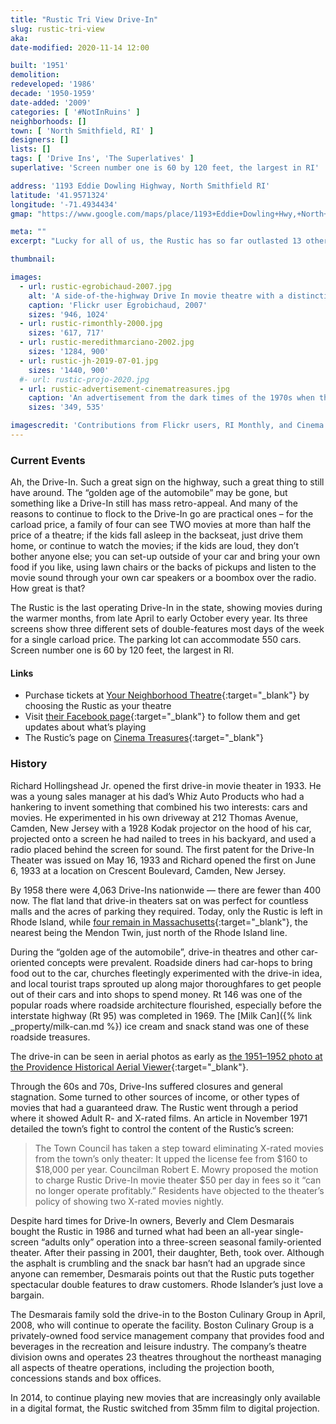 ```yaml
---
title: "Rustic Tri View Drive-In"
slug: rustic-tri-view
aka: 
date-modified: 2020-11-14 12:00

built: '1951'
demolition: 
redeveloped: '1986'
decade: '1950-1959'
date-added: '2009'
categories: [ '#NotInRuins' ]
neighborhoods: []
town: [ 'North Smithfield, RI' ]
designers: []
lists: []
tags: [ 'Drive Ins', 'The Superlatives' ]
superlative: 'Screen number one is 60 by 120 feet, the largest in RI'

address: '1193 Eddie Dowling Highway, North Smithfield RI'
latitude: '41.9571324'
longitude: '-71.4934434'
gmap: "https://www.google.com/maps/place/1193+Eddie+Dowling+Hwy,+North+Smithfield,+RI+02896/@41.9571324,-71.4934434,17z/data=!3m1!4b1!4m5!3m4!1s0x89e441ef8e678c97:0x8519ec3b58ce0224!8m2!3d41.9571324!4d-71.4912547"

meta: ""
excerpt: "Lucky for all of us, the Rustic has so far outlasted 13 other drive-ins that operated in Rhode Island since the 1960s"

thumbnail: 

images:
  - url: rustic-egrobichaud-2007.jpg
    alt: 'A side-of-the-highway Drive In movie theatre with a distinctive neon and multi-bulb sign featuring an arrow that runs from the bottom left up to the top and the sharp right and across the top'
    caption: 'Flickr user Egrobichaud, 2007'
    sizes: '946, 1024'
  - url: rustic-rimonthly-2000.jpg
    sizes: '617, 717'
  - url: rustic-meredithmarciano-2002.jpg
    sizes: '1284, 900'
  - url: rustic-jh-2019-07-01.jpg
    sizes: '1440, 900'
  #- url: rustic-projo-2020.jpg
  - url: rustic-advertisement-cinematreasures.jpg
    caption: 'An advertisement from the dark times of the 1970s when the Rustic showed adult films. Image from CinemaTreasures.org'
    sizes: '349, 535'

imagescredit: 'Contributions from Flickr users, RI Monthly, and Cinema Treasures'
---
```


### Current Events

Ah, the Drive-In. Such a great sign on the highway, such a great thing to still have around. The “golden age of the automobile” may be gone, but something like a Drive-In still has mass retro-appeal. And many of the reasons to continue to flock to the Drive-In go are practical ones – for the carload price, a family of four can see TWO movies at more than half the price of a theatre; if the kids fall asleep in the backseat, just drive them home, or continue to watch the movies; if the kids are loud, they don’t bother anyone else; you can set-up outside of your car and bring your own food if you like, using lawn chairs or the backs of pickups and listen to the movie sound through your own car speakers or a boombox over the radio. How great is that?

The Rustic is the last operating Drive-In in the state, showing movies during the warmer months, from late April to early October every year. Its three screens show three different sets of double-features most days of the week for a single carload price. The parking lot can accommodate 550 cars. Screen number one is 60 by 120 feet, the largest in RI.

#### Links

+ Purchase tickets at [Your Neighborhood Theatre](//www.yourneighborhoodtheatre.com){:target="_blank"} by choosing the Rustic as your theatre
+ Visit [their Facebook page](//www.facebook.com/RusticDriveIn/){:target="_blank"} to follow them and get updates about what’s playing
+ The Rustic’s page on [Cinema Treasures](//cinematreasures.org/theaters/9761){:target="_blank"}


### History

Richard Hollingshead Jr. opened the first drive-in movie theater in 1933. He was a young sales manager at his dad’s Whiz Auto Products who had a hankering to invent something that combined his two interests: cars and movies. He experimented in his own driveway at 212 Thomas Avenue, Camden, New Jersey with a 1928 Kodak projector on the hood of his car, projected onto a screen he had nailed to trees in his backyard, and used a radio placed behind the screen for sound. The first patent for the Drive-In Theater was issued on May 16, 1933 and Richard opened the first on June 6, 1933 at a location on Crescent Boulevard, Camden, New Jersey.

By 1958 there were 4,063 Drive-Ins nationwide — there are fewer than 400 now. The flat land that drive-in theaters sat on was perfect for countless malls and the acres of parking they required. Today, only the Rustic is left in Rhode Island, while [four remain in Massachusetts](//www.driveinmovie.com/MA.htm){:target="_blank"}, the nearest being the Mendon Twin, just north of the Rhode Island line.

During the “golden age of the automobile”, drive-in theatres and other car-oriented concepts were prevalent. Roadside diners had car-hops to bring food out to the car, churches fleetingly experimented with the drive-in idea, and local tourist traps sprouted up along major thoroughfares to get people out of their cars and into shops to spend money. Rt 146 was one of the popular roads where roadside architecture flourished, especially before the interstate highway (Rt 95) was completed in 1969. The [Milk Can]({% link _property/milk-can.md %}) ice cream and snack stand was one of these roadside treasures.

The drive-in can be seen in aerial photos as early as [the 1951–1952 photo at the Providence Historical Aerial Viewer](//pvdgis.maps.arcgis.com/apps/webappviewer/index.html?id=b1b3a4a4c66847a8b767cde26264246e){:target="_blank"}.

Through the 60s and 70s, Drive-Ins suffered closures and general stagnation. Some turned to other sources of income, or other types of movies that had a guaranteed draw. The Rustic went through a period where it showed Adult R- and X-rated films. An article in November 1971 detailed the town’s fight to control the content of the Rustic’s screen:

> The Town Council has taken a step toward eliminating X-rated movies from the town’s only theater: It upped the license fee from $160 to $18,000 per year. Councilman Robert E. Mowry proposed the motion to charge Rustic Drive-In movie theater $50 per day in fees so it “can no longer operate profitably.” Residents have objected to the theater’s policy of showing two X-rated movies nightly.

Despite hard times for Drive-In owners, Beverly and Clem Desmarais bought the Rustic in 1986 and turned what had been an all-year single-screen “adults only” operation into a three-screen seasonal family-oriented theater. After their passing in 2001, their daughter, Beth, took over. Although the asphalt is crumbling and the snack bar hasn’t had an upgrade since anyone can remember, Desmarais points out that the Rustic puts together spectacular double features to draw customers. Rhode Islander’s just love a bargain.

The Desmarais family sold the drive-in to the Boston Culinary Group in April, 2008, who will continue to operate the facility. Boston Culinary Group is a privately-owned food service management company that provides food and beverages in the recreation and leisure industry. The company’s theatre division owns and operates 23 theatres throughout the northeast managing all aspects of theatre operations, including the projection booth, concessions stands and box offices.

In 2014, to continue playing new movies that are increasingly only available in a digital format, the Rustic switched from 35mm film to digital projection. 
